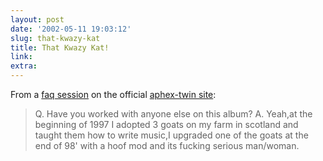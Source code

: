 ```yaml
---
layout: post
date: '2002-05-11 19:03:12'
slug: that-kwazy-kat
title: That Kwazy Kat!
link: 
extra: 
---
```


From a [faq session](http://www.aphex-twin.com/faq.html) on the official [aphex-twin site](http://www.aphex-twin.com/):
<blockquote>Q. Have you worked with anyone else on this album?
A. Yeah,at the beginning of 1997 I adopted 3 goats on my farm in scotland and taught them how to write music,I upgraded one of the goats at the end of 98' with a hoof mod and its fucking serious man/woman.</blockquote>